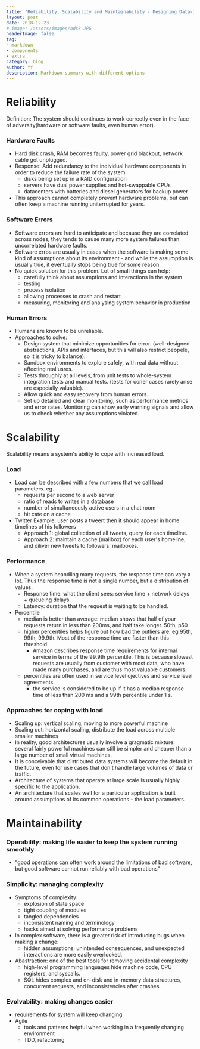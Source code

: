 ```yaml
---
title: "Reliability, Scalability and Maintainability - Designing Data-Intensive Applications"
layout: post
date: 2018-12-23
# image: /assets/images/adsk.JPG
headerImage: false
tag:
- markdown
- components
- extra
category: blog
author: YY
description: Markdown summary with different options
---
```


# Reliability
Definition: The system should continues to work correctly even in the face of adversity(hardware or software faults, even human error).

### Hardware Faults
- Hard disk crash, RAM becomes faulty, power grid blackout, network cable got unplugged. 
- Response: Add redundancy to the individual hardware components in order to reduce the failure rate of the system.
    - disks being set up in a RAID configuration
    - servers have dual power supplies and hot-swappable CPUs
    - datacenters with batteries and diesel generators for backup power
- This approach cannot completely prevent hardware problems, but can often keep a machine running uniterrupted for years.

### Software Errors
- Software errors are hard to anticipate and because they are correlated across nodes, they tends to cause many more system failures than uncorrelated hardware faults. 
- Software erros are usually in cases when the software is making some kind of assumptions about its environment - and while the assumption is usually true, it eventually stops being true for some reason. 
- No quick solution for this problem. Lot of small things can help:
    - carefully think about assumptions and interactions in the system
    - testing
    - process isolation
    - allowing processes to crash and restart
    - measuring, monitoring and analysing system behavior in production 

### Human Errors
- Humans are known to be unreliable. 
- Approaches to solve: 
    - Design system that minimize opportunities for error. (well-designed abstractions, APIs and interfaces, but this will also restrict peopele, so it is tricky to balance).
    - Sandbox environments to explore safely, with real data without affecting real usres. 
    - Tests throughly at all levels, from unit tests to whole-system integration tests and manual tests. (tests for coner cases rarely arise are especially valuable).
    - Allow quick and easy recovery from human errors. 
    - Set up detailed and clear monitoring, such as performance metrics and error rates. Monitoring can show early warning signals and allow us to check whether any assumptions violated. 

# Scalability
Scalability means a system's ability to cope with increased load.

### Load
- Load can be described with a few numbers that we call load parameters. eg. 
     - requests per second to a web server
     - ratio of reads to writes in a database
     - number of simultaneously active users in a chat room
     - hit cate on a cache
- Twitter Example: user posts a tweert then it should appear in home timelines of his followers
    - Approach 1: global collection of all tweets, query for each timeline.
    - Approach 2: maintain a cache (mailbox) for each user's homeline, and diliver new tweets to followers' mailboxes.

### Performance
- When a system heandling many requests, the response time can vary a lot. Thus the response time is not a single number, but a distribution of values. 
    - Response time: what the client sees: service time + network delays + queueing delays.
    - Latency: duration that the request is waiting to be handled.
- Percentile
    - median is better than average: median shows that half of your requests return in less than 200ms, and half take longer. 50th, p50
    - higher percentiles helps figure out how bad the outliers are. eg 95th, 99th, 99.9th. Most of the response time are faster than this threshold.
        - Amazon describes response time requirements for internal service in terms of the 99.9th percentile. This is because slowest requests are usually from customer with most data, who have made many purchases, and are thus most valuable customers. 
    - percentiles are often used in service level ojectives and service level agreements. 
        - the service is considered to be up if it has a median response time of less than 200 ms and a 99th percentile under 1 s.

### Approaches for coping with load
- Scaling up: vertical scaling, moving to more powerful machine
- Scaling out: horizontal scaling, distribute the load across multiple smaller machines
- In reality, good architectures usually involve a gragmatic mixture: several fairly powerful machines can still be simpler and cheaper than a large number of small virtual machines. 
- It is conceivable that distributed data systems will become the default in the future, even for use cases that don't handle large volumes of data or traffic. 
- Architecture of systems that operate at large scale is usually highly specific to the application. 
- An architecture that scales well for a particular application is built around assumptions of its common operations - the load parameters.

# Maintainability

### Operability: making life easier to keep the system running smoothly
- "good operations can often work around the limitations of bad software, but good software cannot run reliably with bad operations"

### Simplicity: managing complexity
- Symptoms of complexity:
    - explosion of state space
    - tight coupling of modules
    - tangled dependencies
    - inconsistent naming and terminology
    - hacks aimed at solving performance problems
- In complex software, there is a greater risk of introducing bugs when making a change: 
    - hidden assumptions, unintended consequences, and unexpected interactions are more easily overlooked.
- Abastraction: one of the best tools for removing accidental complexity
    - high-level programming languages hide machine code, CPU registers, and syscalls.
    - SQL hides complex and on-disk and in-memory data structures, concurrent requests, and inconsistencies after crashes.

### Evolvability: making changes easier
- requirements for system will keep changing
- Agile 
    - tools and patterns helpful when working in a frequently changing environment
    - TDD, refactoring
